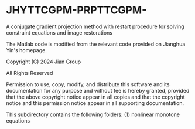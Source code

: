 # JHYTTCGPM-PRPTTCGPM-
A conjugate gradient projection method with restart procedure for solving constraint equations and image restorations

The Matlab code is modified from the relevant code provided on Jianghua Yin's homepage.

Copyright (C) 2024 Jian Group

All Rights Reserved

Permission to use, copy, modify, and distribute this software and its documentation for any purpose and without fee is hereby granted, provided that the above copyright notice appear in all copies and that the copyright notice and this permission notice appear in all supporting documentation.

This subdirectory contains the following folders:
(1) nonlinear monotone equations

